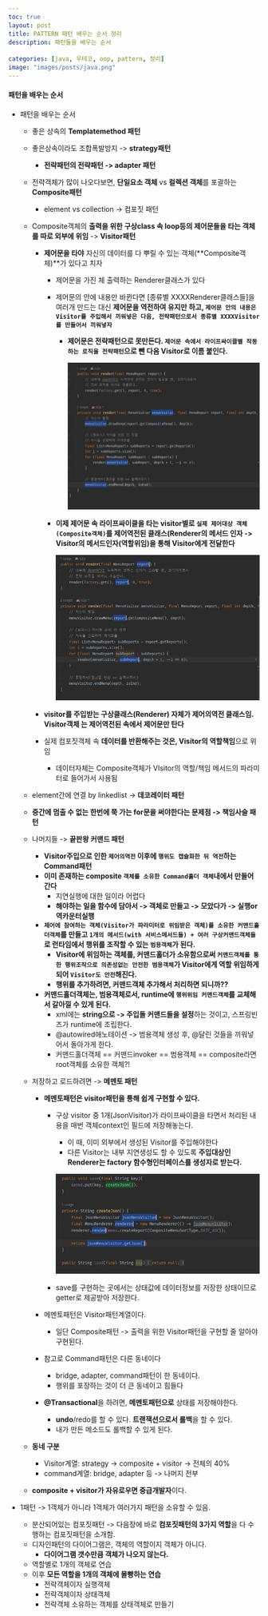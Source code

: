```yaml
---
toc: true
layout: post
title: PATTERN 패턴 배우는 순서 정리
description: 패턴들을 배우는 순서

categories: [java, 우테코, oop, pattern, 정리]
image: "images/posts/java.png"
---
```


#### 패턴을 배우는 순서

- 패턴을 배우는 순서
  - 좋은 상속의 **Templatemethod 패턴**

  - 좋은상속이라도 조합폭발방지 -> **strategy패턴**
    
    - **전략패턴의 전략패턴 -> adapter 패턴**
    
  - 전략객체가 많이 나오다보면, **단일요소 객체** vs **컬렉션 객체**를 포괄하는**Composite패턴**
    - element vs collection -> 컴포짓 패턴
    
  - Composite객체의 **출력을 위한 구상class 속 loop등의 제어문들을 타는 객체를 따로 외부에 위임** -> **Visitor패턴**

    - **제어문을 타야** 자신의 데이터를 다 뿌릴 수 있는 객체(**Composite객체)**가 있다고 치자

      - 제어문을 가진 체 출력하는 Renderer클래스가 있다

      - 제어문의 안에 내용만 바뀐다면 [종류별 XXXXRenderer클래스들]을 여러개 만드는 대신 **제어문을 역전하여 유지만 하고, `제어문 안의 내용은 Visitor를 주입해서 끼워넣은 다음, 전략패턴으로서 종류별 XXXXVisitor를 만들어서 끼워넣자`**

        - **제어문은 전략패턴으로 못만든다. `제어문 속에서 라이프싸이클별 작동하는 로직을 전략패턴`으로 뺀 다음 Visitor로 이름 붙인다.**

          ![image-20220811165813062](https://raw.githubusercontent.com/is3js/screenshots/main/image-20220811165813062.png)

      - **이제 제어문 속 라이프싸이클을 타는 visitor별로 `실제 제어대상 객체(Composite객체)`를  제어역전된 클래스(Renderer의 메서드 인자 -> Visitor의 메서드인자(역할위임)을 통해 Visitor에게 전달한다**

        ![image-20220811170028065](https://raw.githubusercontent.com/is3js/screenshots/main/image-20220811170028065.png)

    - **visitor를 주입받는 구상클래스(Renderer) 자체가 제어의역전 클래스임. Visitor객체 는 제어역전된 속에서 제어문만 탄다**

    - 실제 컴포짓객체 속 **데이터를 반환해주는 것은, Visitor의 역할책임**으로 위임

      - 데이터자체는 Composite객체가 VIsitor의 역할/책임 메서드의 파라미터로 들어가서 사용됨

  - element간에 연결 by linkedlist -> **데코레이터 패턴**

  - **중간에 멈출 수 없는 한번에 쭉 가는 for문을 써야한다는 문제점 -> 책임사슬 패턴**

  - 나머지들 -> **끝판왕 커맨드 패턴**
    - **Visitor주입으로 인한 `제어의역전` 이후에 `행위도 캡슐화한 뒤 역전`하는 Command패턴**
    - **이미 존재하는 composite `객체를 소유한 Command홀더 객체`내에서 만들어간다**
      - 지연실행에 대한 일이라 어렵다
      - **해야하는 일을 함수에 담아서 ->  객체로 만들고 -> 모았다가 -> 실행or역카운터실행**
    - **`제어에 참여하는 객체(Visitor가 파라미터로 위임받은 객체)를 소유한 커맨드홀더객체`를 만들고 `1개의 메서드(with 서비스메서드들) + 여러 구상커맨드객체들`로 런타임에서 행위를 조작할 수 있는 `범용객체`가 된다.**
      - **Visitor에 위임하는 객체를, 커맨드홀더가 소유함으로써 `커맨드객체를 통한 행위조작으로 의존성없는 안전한 범용객체`가 Visitor에게 역할 위임하게 되어 `Visitor도 안전`해진다.**
      - **행위를 추가하려면, 커맨드객체 추가해서 처리하면 되니까??**
    - **커맨드홀더객체는, 범용객체로서, runtime에 `행위위임 커맨드객체`를 교체해서 갈아낄 수 있게 된다.**
      - xml에는 **string으로 -> 주입돌 커맨드들을 설정**하는 것이고, 스프링빈즈가 runtime에 조립한다.
      - @autowired애노테이션 -> 범용객체 생성 후, @달린 것들을 끼워넣어서 돌아가게 한다.
      - 커맨드홀더객체 == 커맨드invoker == 범용객체 == composite라면 root객체를 소유한 객체?!
    
  - 저장하고 로드하려면 -> **메멘토 패턴**

    - **메멘토패턴은 visitor패턴을 통해 쉽게 구현할 수 있다.**

      - 구상 visitor 중 1개(JsonVisitor)가 라이프싸이클을 타면서 처리된 내용을 매번 객체context인 필드에 저장해놓는다.

        - 이 때, 이미 외부에서 생성된 Visitor를 주입해야한다
        - 다른 Visitor는 내부 지연생성도 할 수 있도록 **주입대상인 Renderer는 factory 함수형인터페이스를 생성자로 받는다.**

        ![image-20220812163436350](https://raw.githubusercontent.com/is3js/screenshots/main/image-20220812163436350.png)

      - save를 구현하는 곳에서는 상태값에 데이터정보를 저장한 상태이므로 getter로 제공받아 저장한다.

    - 메멘토패턴은 Visitor패턴계열이다. 
      - 일단 Composite패턴 -> 출력을 위한 Visitor패턴을 구현할 줄 알아야 구현된다.
    - 참고로 Command패턴은 다른 동네이다
      - bridge, adapter, command패턴이 한 동네이다.
      - 행위를 포장하는 것이 더 큰 동네이고 힘들다
    - **@Transactional**을 하려면, **메멘토패턴으로** 상태를 저장해야한다.
      - **undo**/redo를 할 수 있다. **트랜잭션으로서 롤백**을 할 수 있다.
      - 내가 만든 메소드도 롤백할 수 있게 된다.

  - **동네 구분**
    - Visitor계열: strategy -> composite + visitor -> 전체의 40%
    - command계열: bridge, adapter 등 -> 나머지 전부
  - **composite + visitor가 자유로우면 중급개발자**이다.

  



- 1패턴 -> 1객체가 아니라 1객체가 여러가지 패턴을 소유할 수 있음.
  - 분산되어있는 컴포짓패턴 -> 다음장에 바로 **컴포짓패턴의 3가지 역할**을  다 수행하는 컴포짓패턴을 소개함.
  - 디자인패턴의 다이어그램은, 객체의 역할이지 객체가 아니다.
    - **다이어그램 갯수만큼 객체가 나오지 않는다.**
  - 역할별로 1개의 객체로 연습
  - 이후 **모든 역할을 1개의 객체에 몰빵하는 연습**
    - 전략객체이자 실행객체
    - 전략객체이자 상태객체
    - 전략객체 소유하는 객체를 상태객체로 만들기